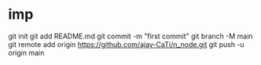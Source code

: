 # imp

git init
git add README.md
git commit -m "first commit"
git branch -M main
git remote add origin https://github.com/ajay-CaTi/n_node.git
git push -u origin main
